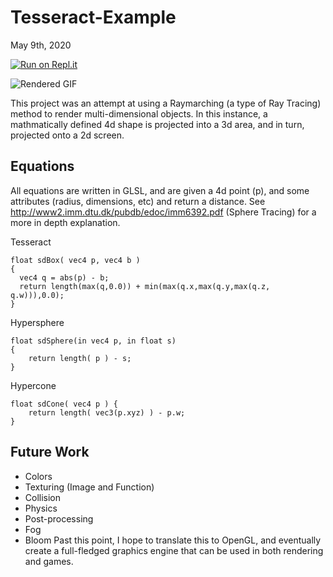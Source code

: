 # Tesseract-Example
May 9th, 2020

[![Run on Repl.it](https://repl.it/badge/github/19UV/Tesseract-Example)](https://repl.it/github/19UV/Tesseract-Example)

![Rendered GIF](https://19uv.github.io/Tesseract-Example/docs/screenshot.png)

This project was an attempt at using a Raymarching (a type of Ray Tracing) method to render multi-dimensional objects. In this instance, a mathmatically defined 4d shape is projected into a 3d area, and in turn, projected onto a 2d screen.

## Equations
All equations are written in GLSL, and are given a 4d point (p), and some attributes (radius, dimensions, etc) and return a distance. 
See http://www2.imm.dtu.dk/pubdb/edoc/imm6392.pdf (Sphere Tracing) for a more in depth explanation.

Tesseract
```
float sdBox( vec4 p, vec4 b )
{
  vec4 q = abs(p) - b;
  return length(max(q,0.0)) + min(max(q.x,max(q.y,max(q.z, q.w))),0.0);
}
```

Hypersphere
```
float sdSphere(in vec4 p, in float s)
{
	return length( p ) - s;
}
```

Hypercone
```
float sdCone( vec4 p ) {
    return length( vec3(p.xyz) ) - p.w;
}
```

## Future Work
* Colors
* Texturing (Image and Function)
* Collision
* Physics
* Post-processing
 * Fog
 * Bloom
Past this point, I hope to translate this to OpenGL, and eventually create a full-fledged graphics engine that can be used in both rendering and games.
